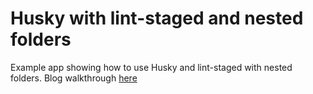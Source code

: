 # Husky with lint-staged and nested folders

Example app showing how to use Husky and lint-staged with nested folders.  Blog walkthrough [here](https://scottsauber.com/2021/06/01/using-husky-git-hooks-and-lint-staged-with-nested-folders/)
